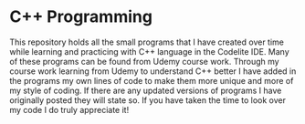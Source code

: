 # C++ Programming

This repository holds all the small programs that I have created over time while learning and practicing with C++ language in the Codelite IDE. Many of these programs can be found from Udemy course work. Through my course work learning from Udemy to understand C++ better I have added in the programs my own lines of code to make them more unique and more of my style of coding. If there are any updated versions of programs I have originally posted they will state so. If you have taken the time to look over my code I do truly appreciate it!
